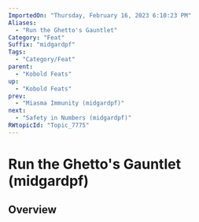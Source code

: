```yaml
---
ImportedOn: "Thursday, February 16, 2023 6:10:23 PM"
Aliases:
  - "Run the Ghetto's Gauntlet"
Category: "Feat"
Suffix: "midgardpf"
Tags:
  - "Category/Feat"
parent:
  - "Kobold Feats"
up:
  - "Kobold Feats"
prev:
  - "Miasma Immunity (midgardpf)"
next:
  - "Safety in Numbers (midgardpf)"
RWtopicId: "Topic_7775"
---
```

# Run the Ghetto's Gauntlet (midgardpf)
## Overview
